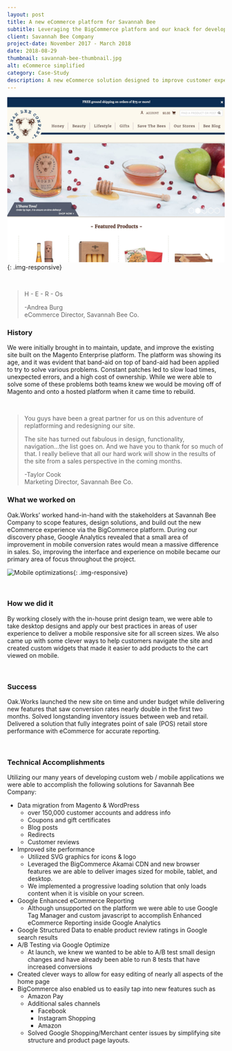 ```yaml
---
layout: post
title: A new eCommerce platform for Savannah Bee 
subtitle: Leveraging the BigCommerce platform and our knack for development to deliver an easy-to-manage eCommerce solution that can adapt to future needs.
client: Savannah Bee Company
project-date: November 2017 - March 2018
date: 2018-08-29
thumbnail: savannah-bee-thumbnail.jpg
alt: eCommerce simplified
category: Case-Study
description: A new eCommerce solution designed to improve customer experience, deliver new features, solve management headaches, and reduce the long-term cost of ownership.
---
```


![Savannah Bee Home Page]( /img/portfolio/savannah-bee-home-page.jpg "A beautiful home page that will adapt to future needs" ){: .img-responsive}

<br />

> <i class="fa fa-quote-left"></i>
> H - E - R - Os
>
> -Andrea Burg <br />
> eCommerce Director, Savannah Bee Co.

### History

We were initially brought in to maintain, update, and improve the existing site built on the Magento Enterprise platform. The platform was showing its age, and it was evident that band-aid on top of band-aid had been applied to try to solve various problems. Constant patches led to slow load times, unexpected errors, and a high cost of ownership. While we were able to solve some of these problems both teams knew we would be moving off of Magento and onto a hosted platform when it came time to rebuild.


<br />

> <i class="fa fa-quote-left"></i>
> You guys have been a great partner for us on this adventure of replatforming and redesigning our site. 
>
>The site has turned out fabulous in design, functionality, navigation...the list goes on. And we have you to thank for so much of that. I really believe that all our hard work will show in the results of the site from a sales perspective in the coming months. 
>
> -Taylor Cook <br />
> Marketing Director, Savannah Bee Co.

### What we worked on

Oak.Works’ worked hand-in-hand with the stakeholders at Savannah Bee Company to scope features, design solutions, and build out the new eCommerce experience via the BigCommerce platform. During our discovery phase, Google Analytics revealed that a small area of improvement in mobile conversion rates would mean a massive difference in sales.  So, improving the interface and experience on mobile became our primary area of focus throughout the project.

![Mobile optimizations]( /img/portfolio/savannah-bee-mobile-optimizations.gif "Mobile first design approach" ){: .img-responsive}

<br />

### How we did it
By working closely with the in-house print design team, we were able to take desktop designs and apply our best practices in areas of user experience to deliver a mobile responsive site for all screen sizes. We also came up with some clever ways to help customers navigate the site and created custom widgets that made it easier to add products to the cart viewed on mobile. 

<br />

### Success

Oak.Works launched the new site on time and under budget while delivering new features that saw conversion rates nearly double in the first two months. Solved longstanding inventory issues between web and retail. Delivered a solution that fully integrates point of sale (POS) retail store performance with eCommerce for accurate reporting.

<br/>

### Technical Accomplishments

Utilizing our many years of developing custom web / mobile applications we were able to accomplish the following solutions for Savannah Bee Company:

- Data migration from Magento & WordPress
  - over 150,000 customer accounts and address info
  - Coupons and gift certificates
  - Blog posts
  - Redirects
  - Customer reviews
- Improved site performance
  - Utilized SVG graphics for icons & logo
  - Leveraged the BigCommerce Akamai CDN and new browser features we are able to deliver images sized for mobile, tablet, and desktop.
  - We implemented a progressive loading solution that only loads content when it is visible on your screen.
- Google Enhanced eCommerce Reporting
  - Although unsupported on the platform we were able to use Google Tag Manager and custom javascript to accomplish Enhanced eCommerce Reporting inside Google Analytics
- Google Structured Data to enable product review ratings in Google search results
- A/B Testing via Google Optimize
  - At launch, we knew we wanted to be able to A/B test small design changes and have already been able to run 8 tests that have increased conversions
- Created clever ways to allow for easy editing of nearly all aspects of the home page
- BigCommerce also enabled us to easily tap into new features such as
  - Amazon Pay
  - Additional sales channels
    - Facebook
    - Instagram Shopping
    - Amazon
  - Solved Google Shopping/Merchant center issues by simplifying site structure and product page layouts.



